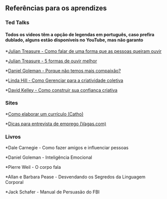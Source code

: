 ## Referências para os aprendizes

### Ted Talks
#### Todos os videos têm a opção de legendas em português, caso prefira dublado, alguns estão disponíveis no YouTube, mas não garanto

*[Julian Treasure - Como falar de uma forma que as pessoas queiram ouvir](https://www.ted.com/talks/julian_treasure_how_to_speak_so_that_people_want_to_listen)

*[Julian Treasure - 5 formas de ouvir melhor](https://www.ted.com/talks/julian_treasure_5_ways_to_listen_better)

*[Daniel Goleman - Porque não temos mais compaixão?](https://www.ted.com/talks/daniel_goleman_on_compassion)

*[Linda Hill - Como Gerenciar para a criatividade coletiva](https://www.ted.com/talks/linda_hill_how_to_manage_for_collective_creativity)

*[David Kelley - Como construir sua confiança criativa](https://www.ted.com/talks/david_kelley_how_to_build_your_creative_confidence)


### Sites

*[Como elaborar um currículo (Catho)](https://www.catho.com.br/carreira-sucesso/carreira/dicas-emprego/como-elaborar-um-bom-curriculo/)

*[Dicas para entrevista de emprego (Vagas.com)](https://www.vagas.com.br/profissoes/dicas/13-dicas-para-mandar-bem-na-entrevista-de-emprego/)


### Livros

*Dale Carnegie - Como fazer amigos e influenciar pessoas

*Daniel Goleman - Inteligência Emocional

*Pierre Weil - O corpo fala

*Allan e Barbara Pease - Desvendando os Segredos da Linguagem Corporal

*Jack Schafer - Manual de Persuasão do FBI

